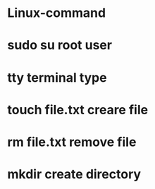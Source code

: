 # Linux-command
# sudo su            root user
# tty                 terminal type
# touch file.txt        creare file
# rm file.txt           remove file
# mkdir                 create directory

